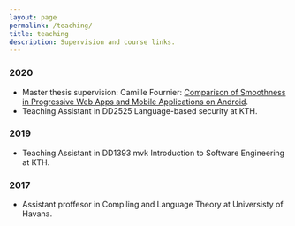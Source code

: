 ```yaml
---
layout: page
permalink: /teaching/
title: teaching
description: Supervision and course links.
---
```





<h3 class="year">2020</h3>

- Master thesis supervision: Camille Fournier: [Comparison of Smoothness in Progressive Web Apps and Mobile Applications on Android](http://www.csc.kth.se/~ann/MSC-PRESENTATIONS/2020/0703-Baudry.html).
- Teaching Assistant in DD2525 Language-based security at KTH.

<h3 class="year">2019</h3>

- Teaching Assistant in DD1393 mvk Introduction to Software Engineering at KTH.

<h3 class="year">2017</h3>

- Assistant proffesor in Compiling and Language Theory at Universisty of Havana.
